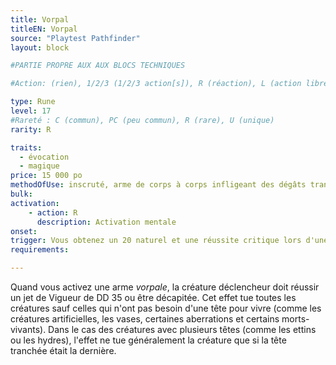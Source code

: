 ```yaml
---
title: Vorpal
titleEN: Vorpal
source: "Playtest Pathfinder"
layout: block

#PARTIE PROPRE AUX AUX BLOCS TECHNIQUES

#Action: (rien), 1/2/3 (1/2/3 action[s]), R (réaction), L (action libre)

type: Rune
level: 17
#Rareté : C (commun), PC (peu commun), R (rare), U (unique)
rarity: R

traits:
  - évocation
  - magique
price: 15 000 po
methodOfUse: inscruté, arme de corps à corps infligeant des dégâts tranchants
bulk:
activation:
    - action: R
      description: Activation mentale
onset:
trigger: Vous obtenez un 20 naturel et une réussite critique lors d'une Frappe avec l'arme qui ciblait une créature possédant au moins une tête.
requirements:

---
```


Quand vous activez une arme *vorpale*, la créature déclencheur doit réussir un jet de Vigueur de DD 35 ou être décapitée. Cet effet tue toutes les créatures sauf celles qui n'ont pas besoin d'une tête pour vivre (comme les créatures artificielles, les vases, certaines aberrations et certains morts-vivants). Dans le cas des créatures avec plusieurs têtes (comme les ettins ou les hydres), l'effet ne tue généralement la créature que si la tête tranchée était la dernière.